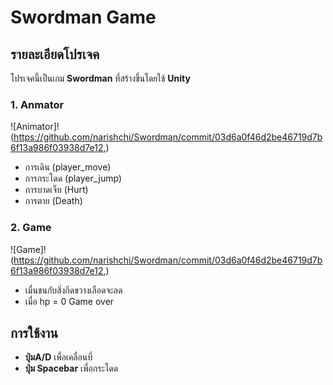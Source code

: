 # Swordman Game

## รายละเอียดโปรเจค
โปรเจคนี้เป็นเกม **Swordman** ที่สร้างขึ้นโดยใช้ **Unity**  

### 1. Anmator
![Animator]!(https://github.com/narishchi/Swordman/commit/03d6a0f46d2be46719d7b6f13a986f03938d7e12,)
- การเดิน (player_move)
- การกระโดด (player_jump)
- การบาดเจ็บ (Hurt)
- การตาย (Death) 
### 2. Game 
![Game]!(https://github.com/narishchi/Swordman/commit/03d6a0f46d2be46719d7b6f13a986f03938d7e12,)
- เมื่นชนกับสิ่งกีดขวางเลือดจะลด
- เมื่อ hp = 0 Game over 

## การใช้งาน
- **ปุ่มA/D** เพื่อเคลื่อนที่
- **ปุ่ม Spacebar** เพื่อกระโดด

